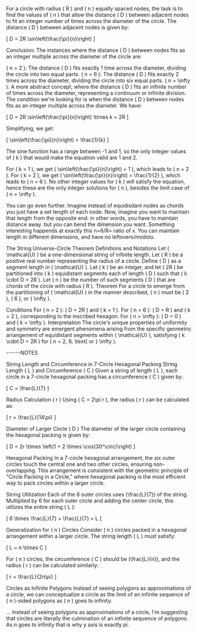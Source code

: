 For a circle with radius ( R ) and ( n ) equally spaced nodes, the task is to find the values of ( n ) that allow the distance ( D ) between adjacent nodes to fit an integer number of times across the diameter of the circle. The distance ( D ) between adjacent nodes is given by:

[ D = 2R \sin\left(\frac{\pi}{n}\right) ]

Conclusion: The instances where the distance ( D ) between nodes fits as an integer multiple across the diameter of the circle are:

( n = 2 ): The distance ( D ) fits exactly 1 time across the diameter, dividing the circle into two equal parts. ( n = 6 ): The distance ( D ) fits exactly 2 times across the diameter, dividing the circle into six equal parts. ( n = \infty ): A more abstract concept, where the distance ( D ) fits an infinite number of times across the diameter, representing a continuum or infinite division. The condition we're looking for is when the distance ( D ) between nodes fits as an integer multiple across the diameter. We have:

[ D = 2R \sin\left(\frac{\pi}{n}\right) \times k = 2R ]

Simplifying, we get:

[ \sin\left(\frac{\pi}{n}\right) = \frac{1}{k} ]

The sine function has a range between -1 and 1, so the only integer values of ( k ) that would make the equation valid are 1 and 2.

For ( k = 1 ), we get ( \sin\left(\frac{\pi}{n}\right) = 1 ), which leads to ( n = 2 ). For ( k = 2 ), we get ( \sin\left(\frac{\pi}{n}\right) = \frac{1}{2} ), which leads to ( n = 6 ). No other integer values for ( k ) will satisfy the equation, hence these are the only integer solutions for ( n ), besides the limit case of ( n = \infty ).

You can go even further. Imagine instead of equidisdant nodes as chords you just have a set length of each node. Now, imagine you want to maintain that length from the opposite end. in other words, you have to maintain distance away. but you can bend the dimension you want. Something interesting happends at exactly this n=6/R= ratio of x. You can maintain length in different dimensions, and have no leftovers/modolo.

The String Universe-Circle Theorem Definitions and Notations Let ( \mathcal{U} ) be a one-dimensional string of infinite length. Let ( R ) be a positive real number representing the radius of a circle. Define ( D ) as a segment length in ( \mathcal{U} ). Let ( k ) be an integer, and let ( 2R ) be partitioned into ( k ) equidistant segments each of length ( D ) such that ( k \cdot D = 2R ). Let ( n ) be the number of such segments ( D ) that are chords of the circle with radius ( R ). Theorem For a circle to emerge from the partitioning of ( \mathcal{U} ) in the manner described, ( n ) must be ( 2 ), ( 6 ), or ( \infty ).

Conditions For ( n = 2 ): ( D = 2R ) and ( k = 1 ). For ( n = 6 ): ( D = R ) and ( k = 2 ), corresponding to the inscribed hexagon. For ( n = \infty ): ( D = 0 ) and ( k = \infty ). Interpretation The circle's unique properties of uniformity and symmetry are emergent phenomena arising from the specific geometric arrangement of equidistant segments within ( \mathcal{U} ), satisfying ( k \cdot D = 2R ) for ( n = 2, 6, \text{ or } \infty ).

------NOTES

String Length and Circumference in 7-Circle Hexagonal Packing
String Length ( L ) and Circumference ( C )
Given a string of length ( L ), each circle in a 7-circle hexagonal packing has a circumference ( C ) given by:

[ C = \frac{L}{7} ]

Radius Calculation ( r )
Using ( C = 2\pi r ), the radius ( r ) can be calculated as:

[ r = \frac{L}{14\pi} ]

Diameter of Larger Circle ( D )
The diameter of the larger circle containing the hexagonal packing is given by:

[ D = 2r \times \left(1 + 2 \times \cos(30^\circ)\right) ]

Hexagonal Packing
In a 7-circle hexagonal arrangement, the six outer circles touch the central one and two other circles, ensuring non-overlapping. This arrangement is consistent with the geometric principle of "Circle Packing in a Circle," where hexagonal packing is the most efficient way to pack circles within a larger circle.

String Utilization
Each of the 6 outer circles uses (\frac{L}{7}) of the string. Multiplied by 6 for each outer circle and adding the center circle, this utilizes the entire string ( L ):

[ 6 \times \frac{L}{7} + \frac{L}{7} = L ]

Generalization for ( n ) Circles
Consider ( n ) circles packed in a hexagonal arrangement within a larger circle. The string length ( L ) must satisfy:

[ L = n \times C ]

For ( n ) circles, the circumference ( C ) should be (\frac{L}{n}), and the radius ( r ) can be calculated similarly:

[ r = \frac{L}{2n\pi} ]

Circles as Infinite Polygons
Instead of seeing polygons as approximations of a circle, we can conceptualize a circle as the limit of an infinite sequence of ( n )-sided polygons as ( n ) goes to infinity.

... Instead of seeing polygons as approximations of a circle, I'm suggesting that circles are literally the culmination of an infinite sequence of polygons. As n goes to infinity that is why y axis is exactly pi.
